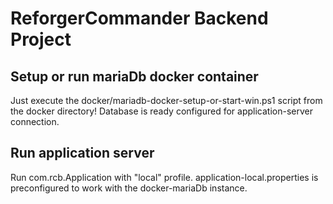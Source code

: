 # ReforgerCommander Backend Project

## Setup or run mariaDb docker container
Just execute the docker/mariadb-docker-setup-or-start-win.ps1 script from the docker directory!
Database is ready configured for application-server connection.

## Run application server
Run com.rcb.Application with "local" profile. 
application-local.properties is preconfigured to work with the docker-mariaDb instance.

